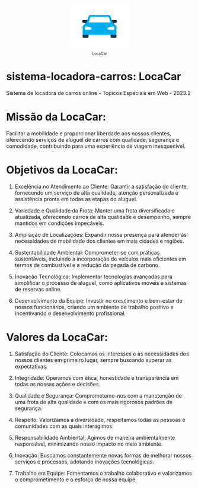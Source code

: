 <div align="center">
  <img src="https://github.com/WandersonGomes/sistema-locadora-carros/blob/main/public/img/carIcon.png" alt="Carro Azul">
</div>
<p align="center" style="font-size:10px;">
    LocaCar
</p>

# sistema-locadora-carros: LocaCar
Sistema de locadora de carros online - Topicos Especiais em Web - 2023.2

# Missão da LocaCar:

Facilitar a mobilidade e proporcionar liberdade aos nossos clientes, oferecendo serviços de aluguel de carros com qualidade, segurança e comodidade, contribuindo para uma experiência de viagem inesquecível.

# Objetivos da LocaCar:

1. Excelência no Atendimento ao Cliente: Garantir a satisfação do cliente, fornecendo um serviço de alta qualidade, atenção personalizada e assistência pronta em todas as etapas do aluguel.

2. Variedade e Qualidade da Frota: Manter uma frota diversificada e atualizada, oferecendo carros de alta qualidade e desempenho, sempre mantidos em condições impecáveis.

3. Ampliação de Localizações: Expandir nossa presença para atender às necessidades de mobilidade dos clientes em mais cidades e regiões.

4. Sustentabilidade Ambiental: Comprometer-se com práticas sustentáveis, incluindo a incorporação de veículos mais eficientes em termos de combustível e a redução da pegada de carbono.

5. Inovação Tecnológica: Implementar tecnologias avançadas para simplificar o processo de aluguel, como aplicativos móveis e sistemas de reservas online.

6. Desenvolvimento da Equipe: Investir no crescimento e bem-estar de nossos funcionários, criando um ambiente de trabalho positivo e incentivando o desenvolvimento profissional.

# Valores da LocaCar:

1. Satisfação do Cliente: Colocamos os interesses e as necessidades dos nossos clientes em primeiro lugar, sempre buscando superar as expectativas.

2. Integridade: Operamos com ética, honestidade e transparência em todas as nossas ações e decisões.

3. Qualidade e Segurança: Comprometemo-nos com a manutenção de uma frota de alta qualidade e com os mais rigorosos padrões de segurança.

4. Respeito: Valorizamos a diversidade, respeitamos todas as pessoas e comunidades com as quais interagimos.

5. Responsabilidade Ambiental: Agimos de maneira ambientalmente responsável, minimizando nosso impacto no meio ambiente.

6. Inovação: Buscamos constantemente novas formas de melhorar nossos serviços e processos, adotando inovações tecnológicas.

7. Trabalho em Equipe: Fomentamos o trabalho colaborativo e valorizamos o comprometimento e o esforço de nossa equipe.